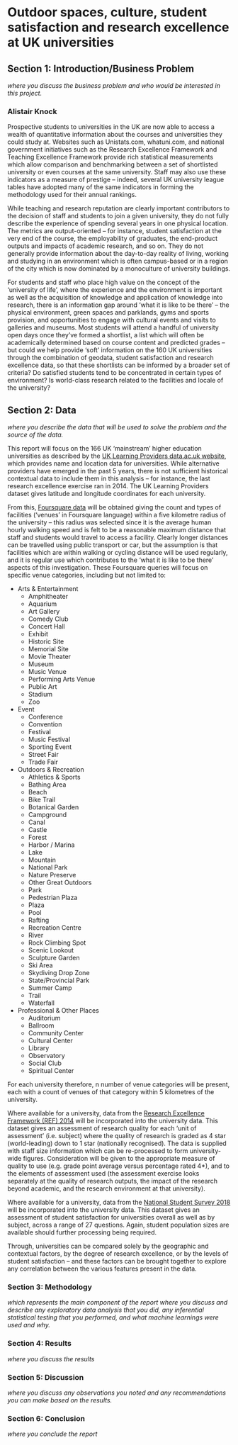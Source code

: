 # Outdoor spaces, culture, student satisfaction and research excellence at UK universities
## Section 1: Introduction/Business Problem
_where you discuss the business problem and who would be interested in this project._
### Alistair Knock

Prospective students to universities in the UK are now able to access a wealth of quantitative information about the courses and universities they could study at.  Websites such as Unistats.com, whatuni.com, and national government initiatives such as the Research Excellence Framework and Teaching Excellence Framework provide rich statistical measurements which allow comparison and benchmarking between a set of shortlisted university or even courses at the same university.  Staff may also use these indicators as a measure of prestige – indeed, several UK university league tables have adopted many of the same indicators in forming the methodology used for their annual rankings.

While teaching and research reputation are clearly important contributors to the decision of staff and students to join a given university, they do not fully describe the experience of spending several years in one physical location.  The metrics are output-oriented – for instance, student satisfaction at the very end of the course, the employability of graduates, the end-product outputs and impacts of academic research, and so on.  They do not generally provide information about the day-to-day reality of living, working and studying in an environment which is often campus-based or in a region of the city which is now dominated by a monoculture of university buildings.

For students and staff who place high value on the concept of the ‘university of life’, where the experience and the environment is important as well as the acquisition of knowledge and application of knowledge into research, there is an information gap around ‘what it is like to be there’ – the physical environment, green spaces and parklands, gyms and sports provision, and opportunities to engage with cultural events and visits to galleries and museums.  Most students will attend a handful of university open days once they’ve formed a shortlist, a list which will often be academically determined based on course content and predicted grades – but could we help provide ‘soft’ information on the 160 UK universities through the combination of geodata, student satisfaction and research excellence data, so that these shortlists can be informed by a broader set of criteria?  Do satisfied students tend to be concentrated in certain types of environment?  Is world-class research related to the facilities and locale of the university?

## Section 2: Data
_where you describe the data that will be used to solve the problem and the source of the data._

This report will focus on the 166 UK ‘mainstream’ higher education universities as described by the [UK Learning Providers data.ac.uk website](http://learning-provider.data.ac.uk/), which provides name and location data for universities.  While alternative providers have emerged in the past 5 years, there is not sufficient historical contextual data to include them in this analysis – for instance, the last research excellence exercise ran in 2014.  The UK Learning Providers dataset gives latitude and longitude coordinates for each university.  

From this, [Foursquare data](https://developer.foursquare.com/docs/api/venues/search) will be obtained giving the count and types of facilities (‘venues’ in Foursquare language) within a five kilometre radius of the university – this radius was selected since it is the average human hourly walking speed and is felt to be a reasonable maximum distance that staff and students would travel to access a facility.  Clearly longer distances can be travelled using public transport or car, but the assumption is that facilities which are within walking or cycling distance will be used regularly, and it is regular use which contributes to the ‘what it is like to be there’ aspects of this investigation.  These Foursquare queries will focus on specific venue categories, including but not limited to:

* Arts & Entertainment
  *	Amphitheater
  *	Aquarium
  *	Art Gallery
  *	Comedy Club
  *	Concert Hall
  *	Exhibit
  *	Historic Site
  *	Memorial Site
  *	Movie Theater
  *	Museum
  *	Music Venue
  *	Performing Arts Venue
  *	Public Art
  *	Stadium
  *	Zoo
* Event
  *	Conference
  *	Convention
  *	Festival
  *	Music Festival
  *	Sporting Event
  *	Street Fair
  *	Trade Fair
* Outdoors & Recreation
  *	Athletics & Sports
  *	Bathing Area
  *	Beach
  *	Bike Trail
  *	Botanical Garden
  *	Campground
  *	Canal
  *	Castle
  *	Forest
  *	Harbor / Marina
  *	Lake
  *	Mountain
  *	National Park
  *	Nature Preserve
  *	Other Great Outdoors
  *	Park
  *	Pedestrian Plaza
  *	Plaza
  *	Pool
  *	Rafting
  *	Recreation Centre
  *	River
  *	Rock Climbing Spot
  *	Scenic Lookout
  *	Sculpture Garden
  *	Ski Area
  *	Skydiving Drop Zone
  *	State/Provincial Park
  *	Summer Camp
  *	Trail
  *	Waterfall
* Professional & Other Places
  *	Auditorium
  *	Ballroom
  *	Community Center
  *	Cultural Center
  *	Library
  *	Observatory
  *	Social Club
  *	Spiritual Center

For each university therefore, n number of venue categories will be present, each with a count of venues of that category within 5 kilometres of the university.

Where available for a university, data from the [Research Excellence Framework (REF) 2014](https://www.ref.ac.uk/2014/results/intro/) will be incorporated into the university data.  This dataset gives an assessment of research quality for each ‘unit of assessment’ (i.e. subject) where the quality of research is graded as 4 star (world-leading) down to 1 star (nationally recognised).  The data is supplied with staff size information which can be re-processed to form university-wide figures.  Consideration will be given to the appropriate measure of quality to use (e.g. grade point average versus percentage rated 4*), and to the elements of assessment used (the assessment exercise looks separately at the quality of research outputs, the impact of the research beyond academic, and the research environment at that university).

Where available for a university, data from the [National Student Survey 2018](https://www.officeforstudents.org.uk/advice-and-guidance/student-information-and-data/national-student-survey-nss/get-the-nss-data/) will be incorporated into the university data.  This dataset gives an assessment of student satisfaction for universities overall as well as by subject, across a range of 27 questions.  Again, student population sizes are available should further processing being required.

Through, universities can be compared solely by the geographic and contextual factors, by the degree of research excellence, or by the levels of student satisfaction – and these factors can be brought together to explore any correlation between the various features present in the data.

### Section 3: Methodology
_which represents the main component of the report where you discuss and describe any exploratory data analysis that you did, any inferential statistical testing that you performed, and what machine learnings were used and why._

### Section 4: Results
_where you discuss the results_

### Section 5: Discussion
_where you discuss any observations you noted and any recommendations you can make based on the results._

### Section 6: Conclusion
_where you conclude the report_


